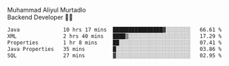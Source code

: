 Muhammad Aliyul Murtadlo
<br>
Backend Developer 👨‍💻
<br>
<!--START_SECTION:waka-->

```txt
Java              10 hrs 17 mins  ████████████████▓░░░░░░░░   66.61 %
XML               2 hrs 40 mins   ████▒░░░░░░░░░░░░░░░░░░░░   17.29 %
Properties        1 hr 8 mins     ██░░░░░░░░░░░░░░░░░░░░░░░   07.41 %
Java Properties   35 mins         █░░░░░░░░░░░░░░░░░░░░░░░░   03.86 %
SQL               27 mins         ▓░░░░░░░░░░░░░░░░░░░░░░░░   02.95 %
```

<!--END_SECTION:waka-->
